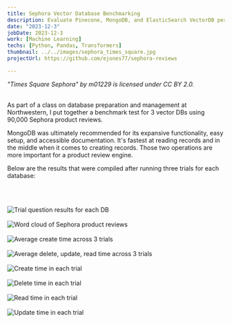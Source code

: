 ```yaml
---
title: Sephora Vector Database Benchmarking
description: Evaluate Pinecone, MongoDB, and ElasticSearch VectorDB performance on CRUD operations using a dataset of 90,000 Sephora Reviews
date: "2023-12-3"
jobDate: 2023-12-3
work: [Machine Learning]
techs: [Python, Pandas, Transformers]
thumbnail: ../../images/sephora_times_square.jpg
projectUrl: https://github.com/ejones77/sephora-reviews

---
```


*"Times Square Sephora" by m01229 is licensed under CC BY 2.0.* <br><br>

As part of a class on database preparation and management at Northwestern, I put together a benchmark test for 3 vector DBs using 90,000 Sephora product reviews. 

MongoDB was ultimately recommended for its expansive functionality, easy setup, and accessible documentation. It's fastest at reading records and in the middle when it comes to creating records. Those two operations are more important for a product review engine. 

Below are the results that were compiled after running three trials for each database: 


<br><br>

<img class="image-chart" src="../../images/Fastest Database per Question (seconds).png" alt="Trial question results for each DB">

<br>

<br>

<img class="image-chart" src="../../images/word_cloud_sephora.png" alt="Word cloud of Sephora product reviews">

<br>

<br>

<img class="image-chart" src="../../images/Average Create Time (seconds).png" alt="Average create time across 3 trials">

<br>

<br>

<img class="image-chart" src="../../images/Average Delete, Update, Read Times (Seconds).png" alt="Average delete, update, read time across 3 trials">

<br>

<br>

<img class="image-chart" src="../../images/Create Time per Trial (seconds).png" alt="Create time in each trial">

<br>

<br>

<img class="image-chart" src="../../images/Delete Time per Trial (seconds).png" alt="Delete time in each trial">

<br>

<br>

<img class="image-chart" src="../../images/Read Time per Trial (seconds).png" alt="Read time in each trial">

<br>

<br>

<img class="image-chart" src="../../images/Update Time per Trial (seconds).png" alt="Update time in each trial">